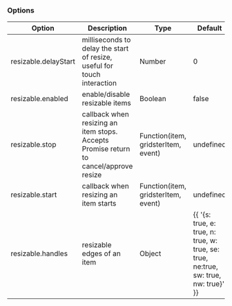 ### Options

Option | Description | Type | Default
------------ | ------------- | ------------- | -------------
resizable.delayStart | milliseconds to delay the start of resize, useful for touch interaction | Number | 0
resizable.enabled | enable/disable resizable items | Boolean | false
resizable.stop | callback when resizing an item stops. Accepts Promise return to cancel/approve resize | Function(item, gridsterItem, event) | undefined
resizable.start | callback when resizing an item starts | Function(item, gridsterItem, event) | undefined
resizable.handles | resizable edges of an item | Object | {{ '{s: true, e: true, n: true, w: true, se: true, ne:true, sw: true, nw: true}' }}
